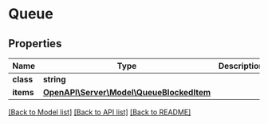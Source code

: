 # Queue

## Properties
Name | Type | Description | Notes
------------ | ------------- | ------------- | -------------
**class** | **string** |  | [optional] 
**items** | [**OpenAPI\Server\Model\QueueBlockedItem**](QueueBlockedItem.md) |  | [optional] 

[[Back to Model list]](../README.md#documentation-for-models) [[Back to API list]](../README.md#documentation-for-api-endpoints) [[Back to README]](../README.md)


